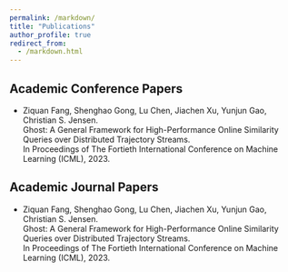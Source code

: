```yaml
---
permalink: /markdown/
title: "Publications"
author_profile: true
redirect_from: 
  - /markdown.html
---
```


## Academic Conference Papers

- Ziquan Fang, Shenghao Gong, Lu Chen, Jiachen Xu, Yunjun Gao, Christian S. Jensen.\
  Ghost: A General Framework for High-Performance Online Similarity Queries over Distributed Trajectory Streams.\
  In Proceedings of The Fortieth International Conference on Machine Learning (ICML), 2023.

## Academic Journal Papers

- Ziquan Fang, Shenghao Gong, Lu Chen, Jiachen Xu, Yunjun Gao, Christian S. Jensen.\
  Ghost: A General Framework for High-Performance Online Similarity Queries over Distributed Trajectory Streams.\
  In Proceedings of The Fortieth International Conference on Machine Learning (ICML), 2023.

